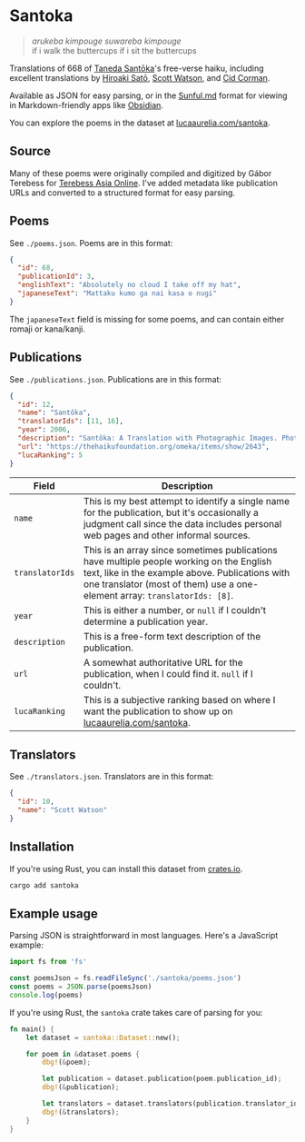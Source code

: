 # Santoka

> _arukeba kimpouge suwareba kimpouge_  
> if i walk the buttercups if i sit the buttercups

Translations of 668 of [Taneda Santōka](https://en.wikipedia.org/wiki/Sant%C5%8Dka_Taneda)'s free-verse haiku, including excellent translations by [Hiroaki Satō](<https://en.wikipedia.org/wiki/Hiroaki_Sato_(translator)>), [Scott Watson](https://www.instagram.com/swbotl), and [Cid Corman](https://en.wikipedia.org/wiki/Cid_Corman).

Available as JSON for easy parsing, or in the [Sunful.md]() format for viewing in Markdown-friendly apps like [Obsidian](https://obsidian.md/).

You can explore the poems in the dataset at [lucaaurelia.com/santoka](https://lucaaurelia.com/santoka).

## Source

Many of these poems were originally compiled and digitized by Gábor Terebess for [Terebess Asia Online](https://terebess.hu/english/haiku/taneda.html). I've added metadata like publication URLs and converted to a structured format for easy parsing.

## Poems

See `./poems.json`. Poems are in this format:

```json
{
  "id": 68,
  "publicationId": 3,
  "englishText": "Absolutely no cloud I take off my hat",
  "japaneseText": "Mattaku kumo ga nai kasa o nugi"
}
```

The `japaneseText` field is missing for some poems, and can contain either romaji or kana/kanji.

## Publications

See `./publications.json`. Publications are in this format:

```json
{
  "id": 12,
  "name": "Santôka",
  "translatorIds": [11, 16],
  "year": 2006,
  "description": "Santôka: A Translation with Photographic Images. Photographs by Hakudô Inoue; book and cover design by Kazuya Takaoka; English text by Emiko Miyashita and Paul Watsky. (PIE Books, Tokyo, 2006). 400 pages",
  "url": "https://thehaikufoundation.org/omeka/items/show/2643",
  "lucaRanking": 5
}
```

| Field           | Description                                                                                                                                                                                                               |
| --------------- | ------------------------------------------------------------------------------------------------------------------------------------------------------------------------------------------------------------------------- |
| `name`          | This is my best attempt to identify a single name for the publication, but it's occasionally a judgment call since the data includes personal web pages and other informal sources.                                       |
| `translatorIds` | This is an array since sometimes publications have multiple people working on the English text, like in the example above. Publications with one translator (most of them) use a one-element array: `translatorIds: [8]`. |
| `year`          | This is either a number, or `null` if I couldn't determine a publication year.                                                                                                                                            |
| `description`   | This is a free-form text description of the publication.                                                                                                                                                                  |
| `url`           | A somewhat authoritative URL for the publication, when I could find it. `null` if I couldn't.                                                                                                                             |
| `lucaRanking`   | This is a subjective ranking based on where I want the publication to show up on [lucaaurelia.com/santoka](https://lucaaurelia.com/santoka).                                                                              |

## Translators

See `./translators.json`. Translators are in this format:

```json
{
  "id": 10,
  "name": "Scott Watson"
}
```

## Installation

If you're using Rust, you can install this dataset from [crates.io]().

```bash
cargo add santoka
```

## Example usage

Parsing JSON is straightforward in most languages. Here's a JavaScript example:

```javascript
import fs from 'fs'

const poemsJson = fs.readFileSync('./santoka/poems.json')
const poems = JSON.parse(poemsJson)
console.log(poems)
```

If you're using Rust, the `santoka` crate takes care of parsing for you:

```rust
fn main() {
    let dataset = santoka::Dataset::new();

    for poem in &dataset.poems {
        dbg!(&poem);

        let publication = dataset.publication(poem.publication_id);
        dbg!(&publication);

        let translators = dataset.translators(publication.translator_ids);
        dbg!(&translators);
    }
}
```
